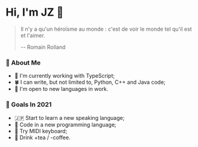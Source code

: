 Hi, I'm JZ 👋
==============

> Il n'y a qu'un héroïsme au monde : c'est de voir le monde tel qu'il est et l'aimer.
>
> -- Romain Rolland

### 🧸 About Me

- 🍁 I'm currently working with TypeScript;
- 🍀 I can write, but not limited to, Python, C++ and Java code;
- 🌻 I'm open to new languages in work.

### 🚀 Goals In 2021

- 🇯🇵 Start to learn a new speaking language;
- 👾 Code in a new programming language;
- 🎹 Try MIDI keyboard;
- 🍵 Drink +tea / -coffee.

<!--
**jiyuzhuang/jiyuzhuang** is a ✨ _special_ ✨ repository because its `README.md` (this file) appears on your GitHub profile.

Here are some ideas to get you started:

- 🔭 I’m currently working on ...
- 🌱 I’m currently learning ...
- 👯 I’m looking to collaborate on ...
- 🤔 I’m looking for help with ...
- 💬 Ask me about ...
- 📫 How to reach me: ...
- 😄 Pronouns: ...
- ⚡ Fun fact: ...
-->
